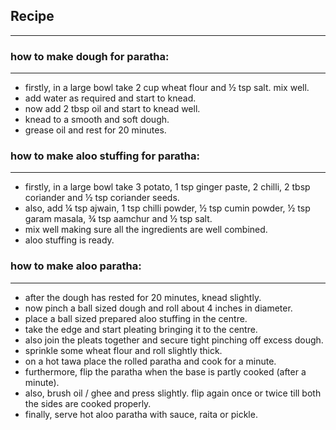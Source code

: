 ## Recipe
***

### how to make dough for paratha:
***
* firstly, in a large bowl take 2 cup wheat flour and ½ tsp salt. mix well.
* add water as required and start to knead.
* now add 2 tbsp oil and start to knead well.
* knead to a smooth and soft dough.
* grease oil and rest for 20 minutes.

### how to make aloo stuffing for paratha:
***
* firstly, in a large bowl take 3 potato, 1 tsp ginger paste, 2 chilli, 2 tbsp coriander and ½ tsp coriander seeds.
* also, add ¼ tsp ajwain, 1 tsp chilli powder, ½ tsp cumin powder, ½ tsp garam masala, ¾ tsp aamchur and ½ tsp salt.
* mix well making sure all the ingredients are well combined.
* aloo stuffing is ready.

### how to make aloo paratha:
***
* after the dough has rested for 20 minutes, knead slightly.
* now pinch a ball sized dough and roll about 4 inches in diameter.
* place a ball sized prepared aloo stuffing in the centre.
* take the edge and start pleating bringing it to the centre.
* also join the pleats together and secure tight pinching off excess dough.
* sprinkle some wheat flour and roll slightly thick.
* on a hot tawa place the rolled paratha and cook for a minute.
* furthermore, flip the paratha when the base is partly cooked (after a minute).
* also, brush oil / ghee and press slightly. flip again once or twice till both the sides are cooked properly.
* finally, serve hot aloo paratha with sauce, raita or pickle.